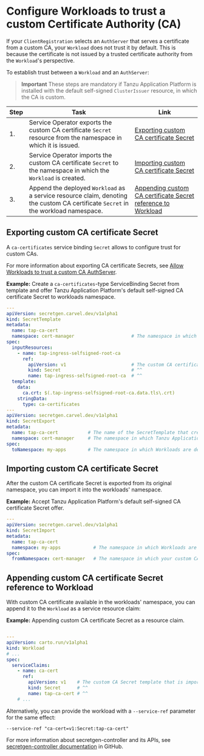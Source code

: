 # Configure Workloads to trust a custom Certificate Authority (CA)

If your `ClientRegistration` selects an `AuthServer` that serves a certificate from a custom CA, your `Workload`
does not trust it by default. This is because the certificate is not issued by a trusted certificate authority from the `Workload`'s 
perspective. 

To establish trust between a `Workload` and an `AuthServer`:

> **Important** These steps are mandatory if Tanzu Application Platform is installed with the default self-signed `ClusterIssuer` resource, in which the CA is custom.

|Step|Task|Link|
|----|----|----|
|1.| Service Operator exports the custom CA certificate `Secret` resource from the namespace in which it is issued. |[Exporting custom CA certificate Secret](#export-ca)|
|2.| Service Operator imports the custom CA certificate `Secret` to the namespace in which the `Workload` is created. |[Importing custom CA certificate Secret](#import-ca)|
|3.| Append the deployed `Workload` as a service resource claim, denoting the custom CA certificate `Secret` in the workload namespace. |[Appending custom CA certificate Secret reference to Workload](#append-ca)|

## <a id="export-ca"></a> Exporting custom CA certificate Secret

A `ca-certificates` service binding `Secret` allows to configure trust for custom CAs.

For more information about exporting CA certificate Secrets, see [Allow Workloads to trust a custom CA AuthServer](./issuer-uri-and-tls.md#trust-custom-ca).

**Example:** Create a `ca-certificates`-type ServiceBinding Secret from template and offer Tanzu Application Platform's default self-signed CA
certificate Secret to workloads namespace.

```yaml
---
apiVersion: secretgen.carvel.dev/v1alpha1
kind: SecretTemplate
metadata:
  name: tap-ca-cert
  namespace: cert-manager                     # The namespace in which your custom CA Secret resides.
spec:
  inputResources:
    - name: tap-ingress-selfsigned-root-ca
      ref:
        apiVersion: v1                        # The custom CA certificate Secret.
        kind: Secret                          # ^^
        name: tap-ingress-selfsigned-root-ca  # ^^
  template:
    data:
      ca.crt: $(.tap-ingress-selfsigned-root-ca.data.tls\.crt)
    stringData:
      type: ca-certificates
---
apiVersion: secretgen.carvel.dev/v1alpha1
kind: SecretExport
metadata:
  name: tap-ca-cert           # The name of the SecretTemplate that created the "ca-certificates" Secret.
  namespace: cert-manager     # The namespace in which Tanzu Application Platform's self-signed ClusterIssuer stores its CA cert Secret.
spec:
  toNamespace: my-apps        # The namespace in which Workloads are deployed.
```

## <a id="import-ca"></a> Importing custom CA certificate Secret

After the custom CA certificate Secret is exported from its original namespace, you can import it into the
workloads' namespace.

**Example:** Accept Tanzu Application Platform's default self-signed CA certificate Secret offer.

```yaml
---
apiVersion: secretgen.carvel.dev/v1alpha1
kind: SecretImport
metadata:
  name: tap-ca-cert
  namespace: my-apps            # The namespace in which Workloads are deployed.
spec:
  fromNamespace: cert-manager   # The namespace in which your custom CA certificate Secret resides.
```

## <a id="append-ca"></a> Appending custom CA certificate Secret reference to Workload

With custom CA certificate available in the workloads' namespace, you can append it to the `Workload` as a service 
resource claim:

**Example:** Appending custom CA certificate Secret as a resource claim.

```yaml

---
apiVersion: carto.run/v1alpha1
kind: Workload
# ...
spec:
  serviceClaims:
    - name: ca-cert
      ref:
        apiVersion: v1    # The custom CA Secret template that is imported into the workloads' namespace.
        kind: Secret      # ^^
        name: tap-ca-cert # ^^
    # ...
```

Alternatively, you can provide the workload with a `--service-ref` parameter for the same effect:

```shell
--service-ref "ca-cert=v1:Secret:tap-ca-cert"
```

For more information about secretgen-controller and its APIs, see [secretgen-controller documentation](https://github.com/vmware-tanzu/carvel-secretgen-controller) in GitHub.
